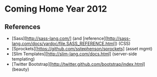 # Coming Home Year 2012

## References

* [Sass][http://sass-lang.com/] (and [reference][http://sass-lang.com/docs/yardoc/file.SASS_REFERENCE.html]) (CSS)
* [Sprockets][https://github.com/sstephenson/sprockets] (asset mgmt)
* [Slim Templates][http://slim-lang.com/docs.html] (server-side templating)
* [Twitter Bootstrap][http://twitter.github.com/bootstrap/index.html] (beauty)